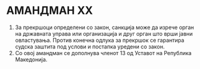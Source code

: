 # АМАНДМАН XX

1. За прекршоци определени со закон, санкција може да изрече орган на државната управа или организација и друг орган што врши јавни овластувања.
Против конечна одлука за прекршок се гарантира судска заштита под услови и постапка уредени со закон.
2. Со овој амандман се дополнува членот 13 од Уставот на Република Македонија.
